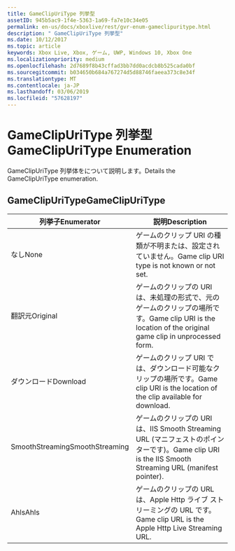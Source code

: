 ```yaml
---
title: GameClipUriType 列挙型
assetID: 945b5ac9-1f4e-5363-1a69-fa7e10c34e05
permalink: en-us/docs/xboxlive/rest/gvr-enum-gameclipuritype.html
description: " GameClipUriType 列挙型"
ms.date: 10/12/2017
ms.topic: article
keywords: Xbox Live, Xbox, ゲーム, UWP, Windows 10, Xbox One
ms.localizationpriority: medium
ms.openlocfilehash: 2d7689f8b43cffad3bb7dd0acdcb8b525cada0bf
ms.sourcegitcommit: b034650b684a767274d5d88746faeea373c8e34f
ms.translationtype: MT
ms.contentlocale: ja-JP
ms.lasthandoff: 03/06/2019
ms.locfileid: "57628197"
---
```

# <a name="gameclipuritype-enumeration"></a><span data-ttu-id="1a1b7-104">GameClipUriType 列挙型</span><span class="sxs-lookup"><span data-stu-id="1a1b7-104">GameClipUriType Enumeration</span></span>
<span data-ttu-id="1a1b7-105">GameClipUriType 列挙体をについて説明します。</span><span class="sxs-lookup"><span data-stu-id="1a1b7-105">Details the GameClipUriType enumeration.</span></span> 
<a id="ID4ET"></a>

 
## <a name="gameclipuritype"></a><span data-ttu-id="1a1b7-106">GameClipUriType</span><span class="sxs-lookup"><span data-stu-id="1a1b7-106">GameClipUriType</span></span>
 
| <span data-ttu-id="1a1b7-107"><b>列挙子</b></span><span class="sxs-lookup"><span data-stu-id="1a1b7-107"><b>Enumerator</b></span></span>| <span data-ttu-id="1a1b7-108"><b>説明</b></span><span class="sxs-lookup"><span data-stu-id="1a1b7-108"><b>Description</b></span></span>| 
| --- | --- | 
| <span data-ttu-id="1a1b7-109">なし</span><span class="sxs-lookup"><span data-stu-id="1a1b7-109">None</span></span>| <span data-ttu-id="1a1b7-110">ゲームのクリップ URI の種類が不明または、設定されていません。</span><span class="sxs-lookup"><span data-stu-id="1a1b7-110">Game clip URI type is not known or not set.</span></span>| 
| <span data-ttu-id="1a1b7-111">翻訳元</span><span class="sxs-lookup"><span data-stu-id="1a1b7-111">Original</span></span>| <span data-ttu-id="1a1b7-112">ゲームのクリップの URI は、未処理の形式で、元のゲームのクリップの場所です。</span><span class="sxs-lookup"><span data-stu-id="1a1b7-112">Game clip URI is the location of the original game clip in unprocessed form.</span></span>| 
| <span data-ttu-id="1a1b7-113">ダウンロード</span><span class="sxs-lookup"><span data-stu-id="1a1b7-113">Download</span></span>| <span data-ttu-id="1a1b7-114">ゲームのクリップ URI では、ダウンロード可能なクリップの場所です。</span><span class="sxs-lookup"><span data-stu-id="1a1b7-114">Game clip URI is the location of the clip available for download.</span></span>| 
| <span data-ttu-id="1a1b7-115">SmoothStreaming</span><span class="sxs-lookup"><span data-stu-id="1a1b7-115">SmoothStreaming</span></span>| <span data-ttu-id="1a1b7-116">ゲームのクリップの URI は、IIS Smooth Streaming URL (マニフェストのポインターです)。</span><span class="sxs-lookup"><span data-stu-id="1a1b7-116">Game clip URI is the IIS Smooth Streaming URL (manifest pointer).</span></span>| 
| <span data-ttu-id="1a1b7-117">Ahls</span><span class="sxs-lookup"><span data-stu-id="1a1b7-117">Ahls</span></span>| <span data-ttu-id="1a1b7-118">ゲームのクリップの URL は、Apple Http ライブ ストリーミングの URL です。</span><span class="sxs-lookup"><span data-stu-id="1a1b7-118">Game clip URL is the Apple Http Live Streaming URL.</span></span>| 
  